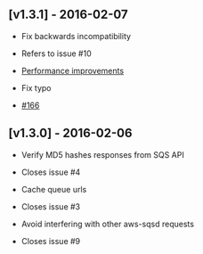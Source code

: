 ## [v1.3.1] - 2016-02-07

- Fix backwards incompatibility
 - Refers to issue #10

- [Performance improvements](https://github.com/tawan/active-elastic-job/commit/1f1c72d6d10a3e0c42ad305b29afb1d55fcb2561)

- Fix typo
 - [#166](https://github.com/phstc/shoryuken/pull/166)

## [v1.3.0] - 2016-02-06

- Verify MD5 hashes responses from SQS API
 - Closes issue #4

- Cache queue urls
 - Closes issue #3

- Avoid interfering with other aws-sqsd requests
 - Closes issue #9
